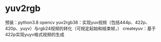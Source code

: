 # yuv2rgb
预装：python3.8 opencv
yuv2rgb38：实现yuv视频（包括444p、422p、420p、yuyv）与rgb24视频的转化（可规定起始和结束帧，）
createyuv：基于422p实现yuyv格式视频的生成
